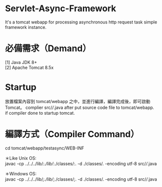 # Servlet-Async-Framework
It's a tomcat webapp for processing asynchronous http request task simple framework instance.

# 必備需求（Demand）
[1] Java JDK 8+<br/>
[2] Apache Tomcat 8.5x

# Startup
放置檔案內容到 tomcat/webapp 之中，並進行編譯，編譯完成後，即可啟動 Tomcat。
complier src/*/*.java after put source code file to tomcat/webapp.<br/>
if compiler done to startup tomcat.

# 編譯方式（Compiler Command）
cd tomcat/webapp/testasync/WEB-INF

＊Like Unix OS:<br/>
javac -cp ../../../lib/*:./lib/*:./classes/:. -d ./classes/. -encoding utf-8 src/*/*.java

＊Windows OS:<br/>
javac -cp ../../../lib/*;./lib/*;./classes/;. -d ./classes/. -encoding utf-8 src/*/*.java
